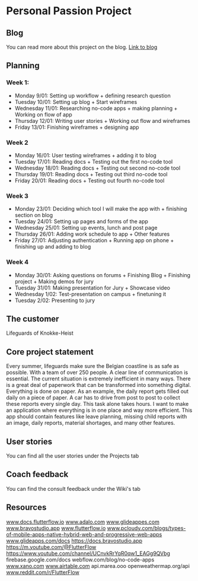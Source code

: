 # Personal Passion Project
## Blog
You can read more about this project on the blog.
[Link to blog](https://medium.com/@jennecattoor/making-a-sophisticated-no-code-app-in-2023-2a401010b32f?source=friends_link&sk=c3f473f679a2263e397975ab6b965535)
## Planning
### Week 1:
- Monday 9/01: Setting up workflow + defining research question
- Tuesday 10/01: Setting up blog  + Start wireframes
- Wednesday 11/01: Researching no-code apps + making planning + Working on flow of app
- Thursday 12/01: Writing user stories + Working out flow and wireframes
- Friday 13/01: Finishing wireframes + designing app

### Week 2
- Monday 16/01: User testing wireframes + adding it to blog
- Tuesday 17/01: Reading docs + Testing out the first no-code tool
- Wednesday 18/01: Reading docs + Testing out second no-code tool
- Thursday 19/01: Reading docs + Testing out third no-code tool
- Friday 20/01: Reading docs + Testing out fourth no-code tool

### Week 3
- Monday 23/01: Deciding which tool I will make the app with + finishing section on blog
- Tuesday 24/01: Setting up pages and forms of the app
- Wednesday 25/01: Setting up events, lunch and post page
- Thursday 26/01: Adding work schedule to app + Other features
- Friday 27/01: Adjusting authentication + Running app on phone + finishing up and adding to blog

### Week 4
- Monday 30/01: Asking questions on forums + Finishing Blog + Finishing project + Making demos for jury
- Tuesday 31/01: Making presentation for Jury + Showcase video
- Wednesday 1/02: Test-presentation on campus + finetuning it
- Tuesday 2/02: Presenting to jury

## The customer
Lifeguards of Knokke-Heist

## Core project statement
Every summer, lifeguards make sure the Belgian coastline is as safe as possible. With a team of over 250 people. A clear line of communication is essential. The current situation is extremely inefficient in many ways. There is a great deal of paperwork that can be transformed into something digital. Everything is done on paper. As an example, the daily report gets filled out daily on a piece of paper. A car has to drive from post to post to collect these reports every single day. This task alone takes hours. I want to make an application where everything is in one place and way more efficient. This app should contain features like leave planning, missing child reports with an image, daily reports, material shortages, and many other features.

## User stories
You can find all the user stories under the Projects tab

## Coach feedback
You can find the consult feedback under the Wiki's tab

## Resources
www.docs.flutterflow.io
www.adalo.com
www.glideappes.com
www.bravostudio.app
www.flutterflow.io
www.pcloudy.com/blogs/types-of-mobile-apps-native-hybrid-web-and-progressive-web-apps
www.glideapps.com/docs
https://docs.bravostudio.app
https://m.youtube.com/@FlutterFlow
https://www.youtube.com/channel/UCnvkRrYqR0qw1_EAGg9QVbg
firebase.google.com/docs
webflow.com/blog/no-code-apps
www.xano.com
www.airtable.com
api.marea.ooo
openweathermap.org/api
www.reddit.com/r/FlutterFlow
